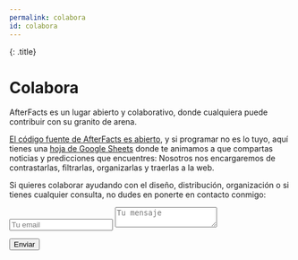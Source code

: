 ```yaml
---
permalink: colabora
id: colabora
---
```


{: .title}
# Colabora 

AfterFacts es un lugar abierto y colaborativo, donde cualquiera puede contribuir con su granito de arena. 

[El código fuente de AfterFacts es abierto](https://github.com/PabloReyes/afterfacts.github.io), y si programar no es lo tuyo, aquí tienes una [hoja de Google Sheets](https://docs.google.com/spreadsheets/d/14k7j5P4eCoTimDBpC_msbF5espXQZ9Ux4N_kspXpQwE/edit?usp=sharing) donde te animamos a que compartas noticias y predicciones que encuentres: Nosotros nos encargaremos de contrastarlas, filtrarlas, organizarlas y traerlas a la web. 

Si quieres colaborar ayudando con el diseño, distribución, organización o si tienes cualquier consulta, no dudes en ponerte en contacto conmigo: 

<form
  action="https://formspree.io/xknvdgan"
  method="POST"
  id="contact-form"
>
    <input type="email" name="Email" placeholder="Tu email" />
    <textarea placeholder="Tu mensaje"></textarea>

  <button type="submit">Enviar</button>
</form>